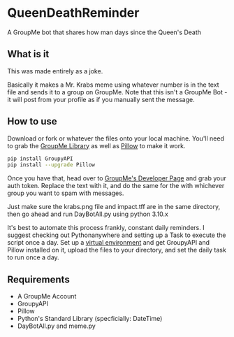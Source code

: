 # QueenDeathReminder
 A GroupMe bot that shares how man days since the Queen's Death

## What is it

This was made entirely as a joke.

Basically it makes a Mr. Krabs meme using whatever number is in the text file and sends it to a group on GroupMe. Note that this isn't a GroupMe Bot - it will post from your profile as if you manually sent the message.

## How to use

Download or fork or whatever the files onto your local machine. You'll need to grab the [GroupMe Library](https://pypi.org/project/GroupyAPI/) as well as [Pillow](https://pillow.readthedocs.io/en/stable/installation.html) to make it work.

```bash
pip install GroupyAPI
pip install --upgrade Pillow
```

Once you have that, head over to [GroupMe's Developer Page](https://dev.groupme.com/) and grab your auth token. Replace the <YOUR AUTH TOKEN> text with it, and do the same for the <YOUR GROUP NAME> with whichever group you want to spam with messages.

Just make sure the krabs.png file and impact.tff are in the same directory, then go ahead and run DayBotAll.py using python 3.10.x

It's best to automate this process frankly, constant daily reminders. I suggest checking out Pythonanywhere and setting up a Task to execute the script once a day. Set up a [virtual environment](https://help.pythonanywhere.com/pages/Virtualenvs/) and get GroupyAPI and Pillow installed on it, upload the files to your directory, and set the daily task to run once a day.

## Requirements

 * A GroupMe Account
 * GroupyAPI
 * Pillow
 * Python's Standard Library (specficially: DateTime)
 * DayBotAll.py and meme.py
